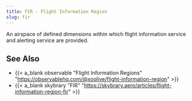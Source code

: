 ```yaml
---
title: FIR - Flight Information Region
slug: fir
---
```


An airspace of defined dimensions within which flight information service and
alerting service are provided.

<div id="observablehq-header-f1c7b3e6"></div>

<script type="module">
import {Runtime, Inspector} from "https://cdn.jsdelivr.net/npm/@observablehq/runtime@4/dist/runtime.js";
import define from "https://api.observablehq.com/@xoolive/flight-information-regions.js?v=3";
new Runtime().module(define, name => {
  if (name === "header") return new Inspector(document.querySelector("#observablehq-header-f1c7b3e6"));
});
</script>

## See Also

* {{< a_blank observable "Flight Information Regions" "https://observablehq.com/@xoolive/flight-information-region" >}}
* {{< a_blank skybrary "FIR" "https://skybrary.aero/articles/flight-information-region-fir" >}}
